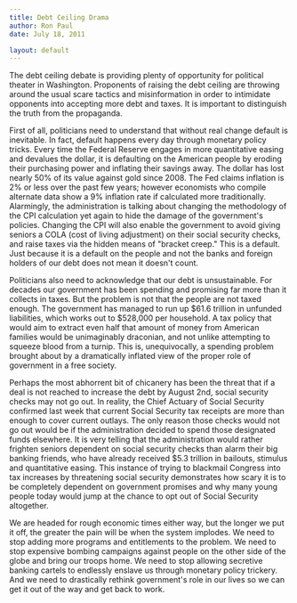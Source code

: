 ```yaml
---
title: Debt Ceiling Drama
author: Ron Paul
date: July 18, 2011

layout: default
---
```


The debt ceiling debate is providing plenty of opportunity for
political theater in Washington. Proponents of raising the debt ceiling
are throwing around the usual scare tactics and misinformation in order
to intimidate opponents into accepting more debt and taxes. It is
important to distinguish the truth from the propaganda.

First of all, politicians need to understand that without real change
default is inevitable. In fact, default happens every day through
monetary policy tricks. Every time the Federal Reserve engages in more
quantitative easing and devalues the dollar, it is defaulting on the
American people by eroding their purchasing power and inflating their
savings away. The dollar has lost nearly 50% of its value against gold
since 2008. The Fed claims inflation is 2% or less over the past few
years; however economists who compile alternate data show a 9%
inflation rate if calculated more traditionally. Alarmingly, the
administration is talking about changing the methodology of the CPI
calculation yet again to hide the damage of the government's policies.
Changing the CPI will also enable the government to avoid giving
seniors a COLA (cost of living adjustment) on their social security
checks, and raise taxes via the hidden means of "bracket creep." This
is a default. Just because it is a default on the people and not the
banks and foreign holders of our debt does not mean it doesn't count.

Politicians also need to acknowledge that our debt is unsustainable.
For decades our government has been spending and promising far more
than it collects in taxes. But the problem is not that the people are
not taxed enough. The government has managed to run up \$61.6 trillion
in unfunded liabilities, which works out to \$528,000 per household. A
tax policy that would aim to extract even half that amount of money
from American families would be unimaginably draconian, and not unlike
attempting to squeeze blood from a turnip. This is, unequivocally, a
spending problem brought about by a dramatically inflated view of the
proper role of government in a free society.

Perhaps the most abhorrent bit of chicanery has been the threat that if
a deal is not reached to increase the debt by August 2nd, social
security checks may not go out. In reality, the Chief Actuary of Social
Security confirmed last week that current Social Security tax receipts
are more than enough to cover current outlays. The only reason those
checks would not go out would be if the administration decided to spend
those designated funds elsewhere. It is very telling that the
administration would rather frighten seniors dependent on social
security checks than alarm their big banking friends, who have already
received \$5.3 trillion in bailouts, stimulus and quantitative easing.
This instance of trying to blackmail Congress into tax increases by
threatening social security demonstrates how scary it is to be
completely dependent on government promises and why many young people
today would jump at the chance to opt out of Social Security altogether.

We are headed for rough economic times either way, but the longer we
put it off, the greater the pain will be when the system implodes. We
need to stop adding more programs and entitlements to the problem. We
need to stop expensive bombing campaigns against people on the other
side of the globe and bring our troops home. We need to stop allowing
secretive banking cartels to endlessly enslave us through monetary
policy trickery. And we need to drastically rethink government's role
in our lives so we can get it out of the way and get back to work.
